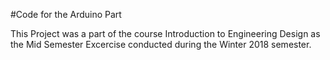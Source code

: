 #Code for the Arduino Part

This Project was a part of the course Introduction to Engineering Design as the Mid Semester Excercise conducted during the Winter 2018 semester.
